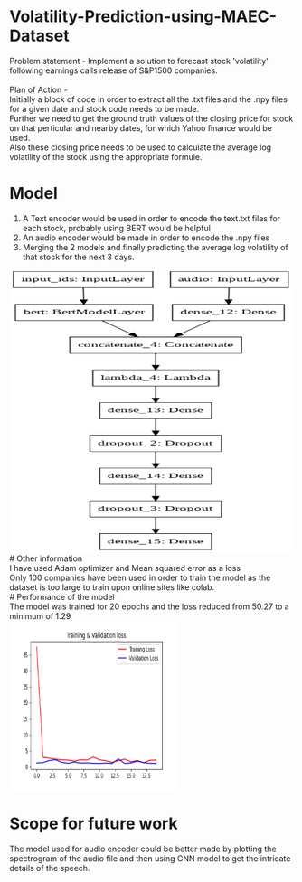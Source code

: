 # Volatility-Prediction-using-MAEC-Dataset
Problem statement - Implement a solution to forecast stock 'volatility' following earnings calls release of S&P1500 companies.<br>
<br>
Plan of Action - <br>
Initially a block of code in order to extract all the .txt files and the .npy files for a given date and stock code needs to be made. <br>
Further we need to get the ground truth values of the closing price for stock on that perticular and nearby dates, for which Yahoo finance would be used. <br>
Also these closing price needs to be used to calculate the average log volatility of the stock using the appropriate formule. <br>
# Model
1) A Text encoder would be used in order to encode the text.txt files for each stock, probably using BERT would be helpful <br>
2) An audio encoder would be made in order to encode the .npy files <br>
3) Merging the 2 models and finally predicting the average log volatility of that stock for the next 3 days. <br>
<img src="images/model.png" alt="result image" width="500" height="500" >
# Other information <br>
I have used Adam optimizer and Mean squared error as a loss <br>
Only 100 companies have been used in order to train the model as the dataset is too large to train upon online sites like colab. <br>
# Performance of the model <br>
The model was trained for 20 epochs and the loss reduced from 50.27 to a minimum of 1.29 <br>
<img src="images/loss.png" alt="result image" width="300" height="300" >

# Scope for future work
The model used for audio encoder could be better made by plotting the spectrogram of the audio file and then using CNN model to get the intricate details of the speech.
